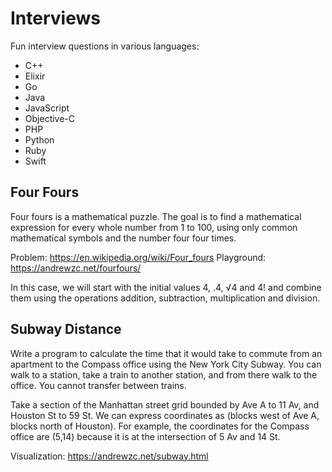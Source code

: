# Interviews

Fun interview questions in various languages:

- C++
- Elixir
- Go
- Java
- JavaScript
- Objective-C
- PHP
- Python
- Ruby
- Swift

## Four Fours

Four fours is a mathematical puzzle. The goal is to find a mathematical expression for every whole number from 1 to 100, using only common mathematical symbols and the number four four times.

Problem: https://en.wikipedia.org/wiki/Four_fours
Playground: https://andrewzc.net/fourfours/

In this case, we will start with the initial values 4, .4, √4 and 4! and combine them using the operations addition, subtraction, multiplication and division.

## Subway Distance

Write a program to calculate the time that it would take to commute from an apartment to the Compass office using the New York City Subway. You can walk to a station, take a train to another station, and from there walk to the office. You cannot transfer between trains.

Take a section of the Manhattan street grid bounded by Ave A to 11 Av, and Houston St to 59 St. We can express coordinates as (blocks west of Ave A, blocks north of Houston). For example, the coordinates for the Compass office are (5,14) because it is at the intersection of 5 Av and 14 St. 

Visualization:
https://andrewzc.net/subway.html


